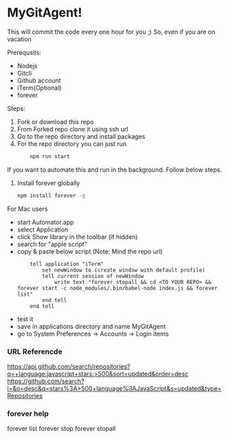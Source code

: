 # MyGitAgent!
This will commit the code every one hour for you ;)
So, even if you are on vacation 

Prerequsits:
- Nodejs
- Gitcli
- Github account
- iTerm(Optional)
- forever


Steps:
1. Fork or download this repo
2. From Forked repo clone it using ssh url
2. Go to the repo directory and install packages
3. For the repo directory you can just run 
    ```sh
        npm run start
    ```

If you want to automate this and run in the background. Follow below steps.
1. Install forever globally
    ```sh
    npm install forever -g
    ```
For Mac users
- start Automator.app
- select Application
- click Show library in the toolbar (if hidden)
- search for "apple script"
- copy & paste below script (Note: Mind the repo url)
    ```applescript
        tell application "iTerm"
            set newWindow to (create window with default profile)
            tell current session of newWindow
                write text "forever stopall && cd <TO YOUR REPO> && forever start -c node_modules/.bin/babel-node index.js && forever list"
            end tell
        end tell
    ```
- test it
- save in applications directory and name MyGitAgent
- go to System Preferences -> Accounts -> Login items





### URL Referencde

https://api.github.com/search/repositories?q=+language:javascript+stars:>500&sort=updated&order=desc
https://github.com/search?l=&o=desc&q=stars%3A>500+language%3AJavaScript&s=updated&type=Repositories


### forever help

forever list
forever stop <process-id>
forever stopall